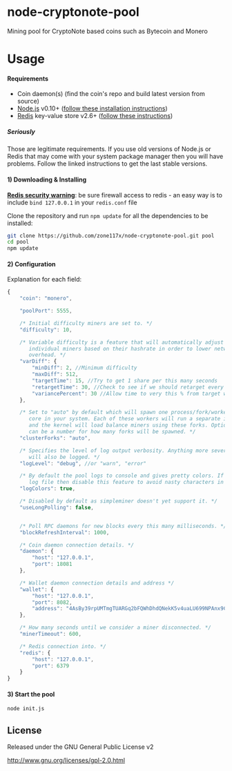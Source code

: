 node-cryptonote-pool
====================

Mining pool for CryptoNote based coins such as Bytecoin and Monero

Usage
===

#### Requirements
* Coin daemon(s) (find the coin's repo and build latest version from source)
* [Node.js](http://nodejs.org/) v0.10+ ([follow these installation instructions](https://github.com/joyent/node/wiki/Installing-Node.js-via-package-manager))
* [Redis](http://redis.io/) key-value store v2.6+ ([follow these instructions](http://redis.io/topics/quickstart))

##### Seriously
Those are legitimate requirements. If you use old versions of Node.js or Redis that may come with your system package manager then you will have problems. Follow the linked instructions to get the last stable versions.


#### 1) Downloading & Installing

[**Redis security warning**](http://redis.io/topics/security): be sure firewall access to redis - an easy way is to include `bind 127.0.0.1` in your `redis.conf` file

Clone the repository and run `npm update` for all the dependencies to be installed:

```bash
git clone https://github.com/zone117x/node-cryptonote-pool.git pool
cd pool
npm update
```

#### 2) Configuration

Explanation for each field:
````javascript
{
    "coin": "monero",

    "poolPort": 5555,

    /* Initial difficulty miners are set to. */
    "difficulty": 10,

    /* Variable difficulty is a feature that will automatically adjust difficulty for
       individual miners based on their hashrate in order to lower networking and CPU
       overhead. */
    "varDiff": {
        "minDiff": 2, //Minimum difficulty
        "maxDiff": 512,
        "targetTime": 15, //Try to get 1 share per this many seconds
        "retargetTime": 30, //Check to see if we should retarget every this many seconds
        "variancePercent": 30 //Allow time to very this % from target without retargeting
    },

    /* Set to "auto" by default which will spawn one process/fork/worker for each CPU
       core in your system. Each of these workers will run a separate instance of your pool(s),
       and the kernel will load balance miners using these forks. Optionally, the 'forks' field
       can be a number for how many forks will be spawned. */
    "clusterForks": "auto",

    /* Specifies the level of log output verbosity. Anything more severe than the level specified
       will also be logged. */
    "logLevel": "debug", //or "warn", "error"

    /* By default the pool logs to console and gives pretty colors. If you direct that output to a
       log file then disable this feature to avoid nasty characters in your log file. */
    "logColors": true,

    /* Disabled by default as simpleminer doesn't yet support it. */
    "useLongPolling": false,


    /* Poll RPC daemons for new blocks every this many milliseconds. */
    "blockRefreshInterval": 1000,

    /* Coin daemon connection details. */
    "daemon": {
        "host": "127.0.0.1",
        "port": 18081
    },

    /* Wallet daemon connection details and address */
    "wallet": {
        "host": "127.0.0.1",
        "port": 8082,
        "address": "4AsBy39rpUMTmgTUARGq2bFQWhDhdQNekK5v4uaLU699NPAnx9CubEJ82AkvD5ScoAZNYRwBxybayainhyThHAZWCdKmPYn"
    },

    /* How many seconds until we consider a miner disconnected. */
    "minerTimeout": 600,

    /* Redis connection into. */
    "redis": {
        "host": "127.0.0.1",
        "port": 6379
    }
}
````


#### 3) Start the pool

```bash
node init.js
```



License
-------
Released under the GNU General Public License v2

http://www.gnu.org/licenses/gpl-2.0.html
